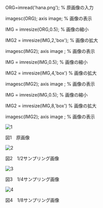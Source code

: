 ORG=imread('hana.png'); % 原画像の入力

imagesc(ORG); axis image; % 画像の表示

IMG = imresize(ORG,0.5); % 画像の縮小

IMG2 = imresize(IMG,2,'box'); % 画像の拡大

imagesc(IMG2); axis image ; % 画像の表示

IMG = imresize(IMG,0.5); % 画像の縮小

IMG2 = imresize(IMG,4,'box') % 画像の拡大

imagesc(IMG2); axis image ; % 画像の表示

IMG = imresize(IMG,0.5); % 画像の縮小

IMG2 = imresize(IMG,8,'box') % 画像の拡大

imagesc(IMG2); axis image ; % 画像の表示

![1](https://user-images.githubusercontent.com/32251471/34907541-aa20df96-f8c3-11e7-9a22-f3af52c9b039.PNG)

図1　原画像

![2](https://user-images.githubusercontent.com/32251471/34907547-bf5b3d52-f8c3-11e7-9b7e-52475612c366.PNG)

図2　1/2サンプリング画像

![3](https://user-images.githubusercontent.com/32251471/34907548-c788399e-f8c3-11e7-91a2-552e71ec54fa.PNG)

図3　1/4サンプリング画像

![4](https://user-images.githubusercontent.com/32251471/34907552-cd835162-f8c3-11e7-9565-4de8b782c8c7.PNG)

図4　1/8サンプリング画像
